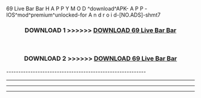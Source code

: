  69 Live Bar Bar  H A P P Y M O D ^download^APK- A P P -IOS^mod^premium^unlocked-for A n d r o i d-[NO.ADS]-shmt7



<div align="center">

<h3>DOWNLOAD 1 >>>>>> <a href="https://en-mod.web.app/?en= 69 Live Bar Bar ">DOWNLOAD 69 Live Bar Bar  </a></h3><br>

<h3>DOWNLOAD 2 >>>>>> <a href="https://en-mod.web.app/?en= 69 Live Bar Bar ">DOWNLOAD 69 Live Bar Bar  </a></h3>

</div>
----------------------------------------------------------

----------------------------------------------------------

----------------------------------------------------------

----------------------------------------------------------




